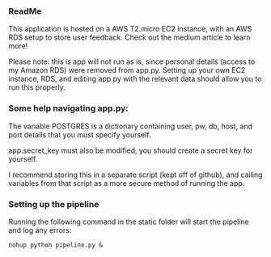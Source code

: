 ### ReadMe

This application is hosted on a AWS T2.micro EC2 instance, with an AWS RDS setup to store user feedback. Check out the medium article to learn more! 

Please note: this is app will not run as is, since personal details (access to my Amazon RDS) were removed from app.py. Setting up your own EC2 instance, RDS, and editing app.py with the relevant data should allow you to run this properly.


### Some help navigating app.py:

The variable POSTGRES is a dictionary containing user, pw, db, host, and port details that you must specify yourself.

app.secret_key must also be modified, you should create a secret key for yourself.

I recommend storing this in a separate script (kept off of github), and calling variables from that script as a more secure method of running the app.

### Setting up the pipeline

Running the following command in the static folder will start the pipeline and log any errors:

	nohup python pipeline.py &